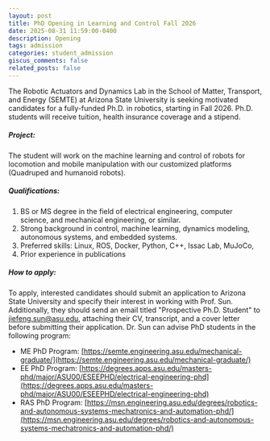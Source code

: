 ```yaml
---
layout: post
title: PhD Opening in Learning and Control Fall 2026
date: 2025-08-31 11:59:00-0400
description: Opening
tags: admission
categories: student_admission
giscus_comments: false
related_posts: false
---
```


The Robotic Actuators and Dynamics Lab in the School of Matter, Transport, and Energy (SEMTE) at Arizona State University is seeking motivated candidates for a fully-funded Ph.D. in robotics, starting in Fall 2026. Ph.D. students will receive tuition, health insurance coverage and a stipend. 

##### Project:
The student will work on the machine learning and control of robots for locomotion and mobile manipulation with our customized platforms (Quadruped and humanoid robots).

##### Qualifications:
1. BS or MS degree in the field of electrical engineering, computer science, and mechanical engineering, or similar.
2. Strong background in control, machine learning, dynamics modeling, autonomous systems, and embedded systems. 
3. Preferred skills: Linux, ROS, Docker, Python, C++, Issac Lab, MuJoCo, 
4. Prior experience in publications

##### How to apply:
To apply, interested candidates should submit an application to Arizona State University and specify their interest in working with Prof. Sun. Additionally, they should send an email titled "Prospective Ph.D. Student"  to jiefeng.sun@asu.edu, attaching their CV, transcript, and a cover letter before submitting their application. Dr. Sun can advise PhD students in the following program:
 - ME PhD Program: [https://semte.engineering.asu.edu/mechanical-graduate/](https://semte.engineering.asu.edu/mechanical-graduate/)
 - EE PhD Program: [https://degrees.apps.asu.edu/masters-phd/major/ASU00/ESEEPHD/electrical-engineering-phd](https://degrees.apps.asu.edu/masters-phd/major/ASU00/ESEEPHD/electrical-engineering-phd)
 - RAS PhD Program: [https://msn.engineering.asu.edu/degrees/robotics-and-autonomous-systems-mechatronics-and-automation-phd/](https://msn.engineering.asu.edu/degrees/robotics-and-autonomous-systems-mechatronics-and-automation-phd/)
